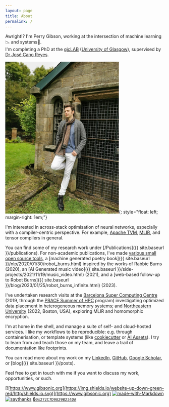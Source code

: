 ```yaml
---
layout: page
title: About
permalink: /
---
```


Awright!?  I'm Perry Gibson, working at the intersection of machine learning📉 and systems🔩.<br>   I'm completing a PhD at the [gicLAB](https://giclab.dcs.gla.ac.uk/) ([University of Glasgow](https://www.gla.ac.uk/schools/computing/)), supervised by [Dr José Cano Reyes](http://www.dcs.gla.ac.uk/~josecr/).

![picture of Perry Gibson](/assets/pg_profile.jpg){: style="float: left; margin-right: 1em;"}

I'm interested in across-stack optimisation of neural networks, especially with a compiler-centric perspective. For example, [Apache TVM](https://tvm.apache.org/), [MLIR](https://mlir.llvm.org/), and tensor compilers in general.

You can find some of my research work under [/Publications]({{ site.baseurl }}/publications).
For non-academic publications, I've made [various small open source tools](https://github.com/Wheest), a [machine generated poetry book]({{ site.baseurl }}/nlp/2020/01/30/robot_burns.html) inspired by the works of Rabbie Burns (2020), an [AI Generated music video]({{ site.baseurl }}/side-projects/2021/11/19/music_video.html) (2021), and a [web-based follow-up to Robot Burns]({{ site.baseurl }}/blog/2023/01/25/robot_burns_infinite.html) (2023).

I've undertaken research visits at the [Barcelona Super Computing Centre](https://www.bsc.es) (2019, through the [PRACE Summer of HPC](https://summerofhpc.prace-ri.eu/perry-gibson/) program) investigating optimized data placement in heterogeneous memory systems; and [Northeastern University](https://ece.northeastern.edu/groups/nucar/) (2022, Boston, USA), exploring MLIR and homomorphic encryption.

I'm at home in the shell, and manage a suite of self- and cloud-hosted services.
I like my workflows to be reproducible: e.g. through containerisation, or template systems (like [cookiecutter](https://cookiecutter.readthedocs.io/en/stable/) or [AI Assets](https://arxiv.org/abs/2206.09359)).  I try to learn from and teach those on my team, and leave a trail of documentation like footprints.

You can read more about my work on my [LinkedIn](https://www.linkedin.com/in/perry-gibson/), [GitHub](https://github.com/Wheest), [Google Scholar](https://scholar.google.com/citations?user=Bf-bR_UAAAAJ&hl=en&oi=ao), or [blog]({{ site.baseurl }}/posts).

Feel free to get in touch with me if you want to discuss my work, opportunities, or such.


[![https://www.gibsonic.org](https://img.shields.io/website-up-down-green-red/http/shields.io.svg)](https://www.gibsonic.org)
[![made-with-Markdown](https://img.shields.io/badge/Made%20with-Markdown-1f425f.svg)](http://commonmark.org)
[![saythanks](https://img.shields.io/badge/say-thanks-ff69b4.svg)](https://www.againstmalaria.com/perry-gibson)
[🔒`0x272C7D9A29B234DA`](https://keys.openpgp.org/search?q=0x272C7D9A29B234DA)
